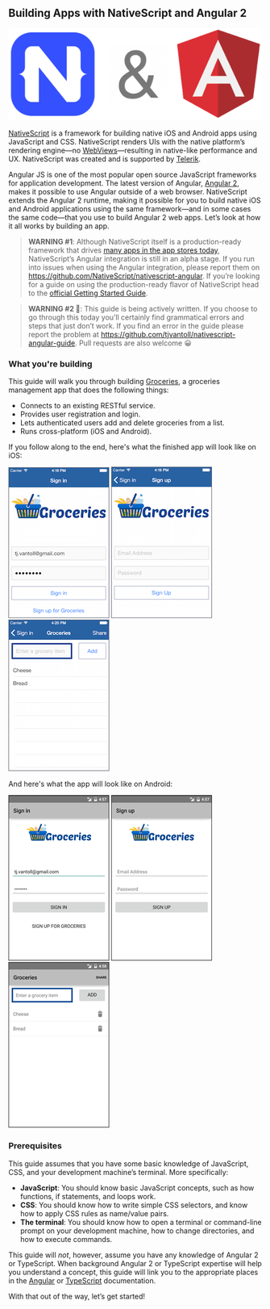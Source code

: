 ## Building Apps with NativeScript and Angular 2

<img src="images/banner.png" class="banner-image" alt="NativeScript and Angular 2 logos">

[NativeScript](https://www.nativescript.org/) is a framework for building native iOS and Android apps using JavaScript and CSS. NativeScript renders UIs with the native platform’s rendering engine—no [WebViews](http://developer.telerik.com/featured/what-is-a-webview/)—resulting in native-like performance and UX. NativeScript was created and is supported by [Telerik](http://www.telerik.com/).

Angular JS is one of the most popular open source JavaScript frameworks for application development. The latest version of Angular, [Angular 2](https://angular.io/), makes it possible to use Angular outside of a web browser. NativeScript extends the Angular 2 runtime, making it possible for you to build native iOS and Android applications using the same framework—and in some cases the same code—that you use to build Angular 2 web apps. Let’s look at how it all works by building an app.

> **WARNING #1**: Although NativeScript itself is a production-ready framework that drives [many apps in the app stores today](https://www.nativescript.org/showcases), NativeScript’s Angular integration is still in an alpha stage. If you run into issues when using the Angular integration, please report them on https://github.com/NativeScript/nativescript-angular. If you’re looking for a guide on using the production-ready flavor of NativeScript head to the [official Getting Started Guide](http://docs.nativescript.org/start/getting-started).

> **WARNING #2 🚧**: This guide is being actively written. If you choose to go through this today you’ll certainly find grammatical errors and steps that just don’t work. If you find an error in the guide please report the problem at <https://github.com/tjvantoll/nativescript-angular-guide>. Pull requests are also welcome 😀

### What you're building

This guide will walk you through building [Groceries](https://github.com/NativeScript/sample-Groceries), a groceries management app that does the following things:

- Connects to an existing RESTful service.
- Provides user registration and login.
- Lets authenticated users add and delete groceries from a list.
- Runs cross-platform (iOS and Android).

If you follow along to the end, here's what the finished app will look like on iOS:

![login](images/chapter0/ios/1.png)
![register](images/chapter0/ios/2.png)
![list](images/chapter0/ios/3.png)

And here's what the app will look like on Android:

![](images/chapter0/android/1.png)
![](images/chapter0/android/2.png)
![](images/chapter0/android/3.png)

### Prerequisites

This guide assumes that you have some basic knowledge of JavaScript, CSS, and your development machine’s terminal. More specifically:

* **JavaScript**: You should know basic JavaScript concepts, such as how functions, if statements, and loops work.
* **CSS**: You should know how to write simple CSS selectors, and know how to apply CSS rules as name/value pairs.
* **The terminal**: You should know how to open a terminal or command-line prompt on your development machine, how to change directories, and how to execute commands.

This guide will _not_, however, assume you have any knowledge of Angular 2 or TypeScript. When background Angular 2 or TypeScript expertise will help you understand a concept, this guide will link you to the appropriate places in the [Angular](https://angular.io/docs/ts/latest/) or [TypeScript](http://www.typescriptlang.org/Handbook) documentation.

With that out of the way, let’s get started!
